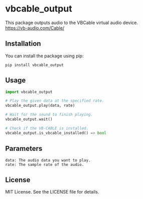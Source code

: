 # vbcable_output

This package outputs audio to the VBCable virtual audio device.   
https://vb-audio.com/Cable/

## Installation

You can install the package using pip:

```
pip install vbcable_output
```

## Usage
```python
import vbcable_output

# Play the given data at the specified rate.
vbcable_output.play(data, rate)

# Wait for the sound to finish playing.
vbcable_output.wait()

# Check if the VB-CABLE is installed.
vbcable_output.is_vbcable_installed() => bool
```

## Parameters
    data: The audio data you want to play.
    rate: The sample rate of the audio.

## License
MIT License. See the LICENSE file for details.